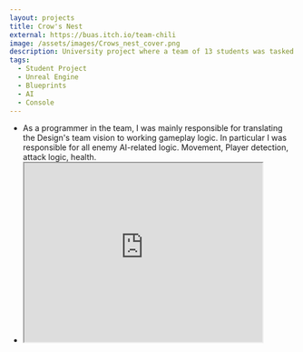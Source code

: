 ```yaml
---
layout: projects
title: Crow's Nest
external: https://buas.itch.io/team-chili
image: /assets/images/Crows_nest_cover.png
description: University project where a team of 13 students was tasked with creating a game inspired by "Lovers in a Dangerous Spacetime" in 8 weeks.
tags:
  - Student Project
  - Unreal Engine
  - Blueprints
  - AI
  - Console
---
```


<p>
  <ul>
    <li>As a programmer in the team, I was mainly responsible for translating the Design's team vision to working gameplay logic. In particular I was responsible for all enemy AI-related logic. Movement, Player detection, attack logic, health.</li>
    <!-- <li> <a href="https://www.youtube.com/watch?v=zumq-_EeMic" target="_blank">Link to trailer video</a> </li> -->
    <li> <iframe width="420" height="315"
      src="https://www.youtube.com/embed/zumq-_EeMic?autoplay=1&mute=1">
      </iframe> 
    </li>
  </ul>
</p>
